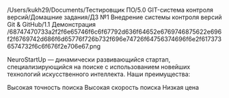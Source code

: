 
/Users/kukh29/Documents/Тестировщик ПО/5.0 GIT-система контроля версий/Домашние задания/ДЗ №1 Внедрение системы контроля версий Git & GitHub/1.1 Демонстрация /68747470733a2f2f6e65746f6c6f67792d636f64652e6769746875622e696f2f6769742d686f6d65776f726b732f696e74726f64756374696f6e2f6173736574732f6c6f676f2e706e67.png

NeuroStartUp — динамически развивающийся стартап, специализирующийся на поиске с использованием новейших технологий искусственного интеллекта. Наши преимущества:

Высокая точность поиска
Высокая скорость поиска
Низкая цена

